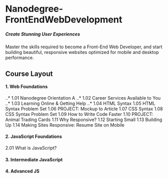 # Nanodegree-FrontEndWebDevelopment
##### Create Stunning User Experiences
Master the skills required to become a Front-End Web Developer, and start building beautiful, responsive websites optimized for mobile and desktop performance.



## Course Layout

#### 1. Web Foundations

  ..* 1.01 Nanodegree Orientation A
  ..* 1.02 Career Services Available to You
  ..* 1.03 Learning Online & Getting Help
  ..* 1.04 HTML Syntax
  1.05 HTML Syntax Problem Set
  1.06 PROJECT: Mockup to Article
  1.07 CSS Syntax
  1.08 CSS Syntax Problem Set
  1.09 How to Write Code Faster
  1.10 PROJECT: Animal Trading Cards
  1.11 Why Responsive?
  1.12 Starting Small
  1.13 Building Up
  1.14 Making Sites Responsive: Resume Site on Mobile
  
  
#### 2. JavaScript Foundations
  2.01 What is JavaScript?
#### 3. Intermediate JavaScript
#### 4. Advanced JS
